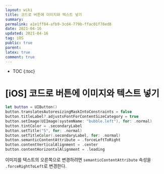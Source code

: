 ```yaml
---
layout: wiki
title: 코드로 버튼에 이미지와 텍스트 넣기
summary: 
permalink: a1e1ff84-afb9-3cd4-779b-ffac01f78ed8
date: 2021-04-16
updated: 2021-04-16
tag: iOS 
public: true
parent: 
latex: true
comment: true
---
```


* TOC
{:toc}

# \[iOS] 코드로 버튼에 이미지와 텍스트 넣기

```swift
let button = UIButton()
button.translatesAutoresizingMaskIntoConstraints = false
button.titleLabel?.adjustsFontForContentSizeCategory = true
button.setImage(UIImage(systemName: "bubble.left"), for: .normal)
button.tintColor = .secondaryLabel
button.setTitle("5", for: .normal)
button.setTitleColor(.secondaryLabel, for: .normal)
button.semanticContentAttribute = .forceLeftToRight
button.contentVerticalAlignment = .center
button.contentHorizontalAlignment = .leading
```

이미지를 텍스트의 오른쪽으로 변경하려면 `semanticContentAttribute` 속성을 `.forceRightToLeft`로 변경한다.
